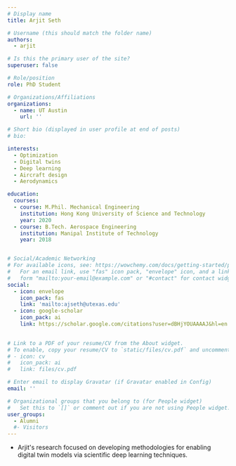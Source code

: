 ```yaml
---
# Display name
title: Arjit Seth

# Username (this should match the folder name)
authors:
  - arjit

# Is this the primary user of the site?
superuser: false

# Role/position
role: PhD Student

# Organizations/Affiliations
organizations:
  - name: UT Austin
    url: ''

# Short bio (displayed in user profile at end of posts)
# bio: 

interests:
  - Optimization
  - Digital twins
  - Deep learning
  - Aircraft design
  - Aerodynamics

education:
  courses:
  - course: M.Phil. Mechanical Engineering
    institution: Hong Kong University of Science and Technology
    year: 2020
  - course: B.Tech. Aerospace Engineering
    institution: Manipal Institute of Technology
    year: 2018


# Social/Academic Networking
# For available icons, see: https://wowchemy.com/docs/getting-started/page-builder/#icons
#   For an email link, use "fas" icon pack, "envelope" icon, and a link in the
#   form "mailto:your-email@example.com" or "#contact" for contact widget.
social:
  - icon: envelope
    icon_pack: fas
    link: 'mailto:ajseth@utexas.edu'
  - icon: google-scholar
    icon_pack: ai
    link: https://scholar.google.com/citations?user=dBHjYOUAAAAJ&hl=en

  
# Link to a PDF of your resume/CV from the About widget.
# To enable, copy your resume/CV to `static/files/cv.pdf` and uncomment the lines below.
# - icon: cv
#   icon_pack: ai
#   link: files/cv.pdf

# Enter email to display Gravatar (if Gravatar enabled in Config)
email: ''

# Organizational groups that you belong to (for People widget)
#   Set this to `[]` or comment out if you are not using People widget.
user_groups:
  - Alumni
  #- Visitors
---
```


- Arjit's research focused on developing methodologies for enabling digital twin models via scientific deep learning techniques.
